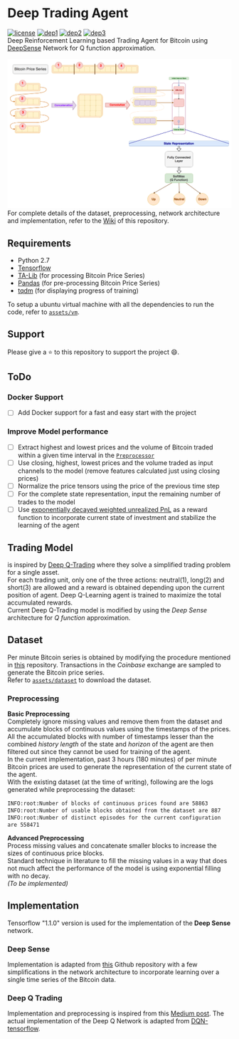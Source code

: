 # Deep Trading Agent

[![license](https://img.shields.io/packagist/l/doctrine/orm.svg)](https://github.com/samre12/deep-trading-agent/blob/master/LICENSE)
[![dep1](https://img.shields.io/badge/implementation-tensorflow-orange.svg)](https://www.tensorflow.org/)
[![dep2](https://img.shields.io/badge/python-2.7-red.svg)](https://www.python.org/download/releases/2.7/)
[![dep3](https://img.shields.io/badge/status-in%20progress-green.svg)](https://github.com/samre12/deep-trading-agent/)<br>
Deep Reinforcement Learning based Trading Agent for Bitcoin using [DeepSense](https://arxiv.org/abs/1611.01942) Network for Q function approximation. <br><br>
![model](assets/schema/CompleteSchema.png)
<br>
For complete details of the dataset, preprocessing, network architecture and implementation, refer to the [Wiki](https://github.com/samre12/deep-trading-agent/wiki) of this repository.

## Requirements

- Python 2.7
- [Tensorflow](https://www.tensorflow.org/)
- [TA-Lib](https://mrjbq7.github.io/ta-lib/) (for processing Bitcoin Price Series)
- [Pandas](https://pandas.pydata.org) (for pre-processing Bitcoin Price Series)
- [tqdm](https://pypi.python.org/pypi/tqdm) (for displaying progress of training)<br>

To setup a ubuntu virtual machine with all the dependencies to run the code, refer to [`assets/vm`](https://github.com/samre12/deep-trading-agent/tree/master/assets/vm).

## Support

Please give a :star: to this repository to support the project :smile:.

## ToDo

### Docker Support

- [ ] Add Docker support for a fast and easy start with the project

### Improve Model performance

- [ ] Extract highest and lowest prices and the volume of Bitcoin traded within a given time interval in the [`Preprocessor`](https://github.com/samre12/deep-trading-agent/blob/f8b5604aac3e68905034e4a0597867f37cecb342/code/process/processor.py#L9)
- [ ] Use closing, highest, lowest prices and the volume traded as input channels to the model (remove features calculated just using closing prices)
- [ ] Normalize the price tensors using the price of the previous time step
- [ ] For the complete state representation, input the remaining number of trades to the model
- [ ] Use [exponentially decayed weighted unrealized PnL](https://github.com/samre12/deep-trading-agent/wiki/Reward-Function#exponentially-weighted-unrealized-pnl) as a reward function to incorporate current state of investment and stabilize the learning of the agent

## Trading Model

is inspired by [Deep Q-Trading](http://cslt.riit.tsinghua.edu.cn/mediawiki/images/5/5f/Dtq.pdf) where they solve a simplified trading problem for a single asset.
<br>
For each trading unit, only one of the three actions: neutral(1), long(2) and short(3) are allowed and a reward is obtained depending upon the current position of agent. Deep Q-Learning agent is trained to maximize the total accumulated rewards. <br>
Current Deep Q-Trading model is modified by using the *Deep Sense* architecture for *Q function* approximation.

## Dataset

Per minute Bitcoin series is obtained by modifying the procedure mentioned in [this](https://github.com/philipperemy/deep-learning-bitcoin) repository. Transactions in the *Coinbase* exchange are sampled to generate the Bitcoin price series. <br>
Refer to [`assets/dataset`](https://github.com/samre12/deep-trading-agent/tree/master/assets/dataset) to download the dataset.

### Preprocessing

**Basic Preprocessing**<br>
Completely ignore missing values and remove them from the dataset and accumulate blocks of continuous values using the timestamps of the prices.<br>
All the accumulated blocks with number of timestamps lesser than the combined *history length* of the state and *horizon* of the agent are then filtered out since they cannot be used for training of the agent.<br>
In the current implementation, past 3 hours (180 minutes) of per minute Bitcoin prices are used to generate the representation of the current state of the agent.<br>
With the existing dataset (at the time of writing), following are the logs generated while preprocessing the dataset:
```
INFO:root:Number of blocks of continuous prices found are 58863
INFO:root:Number of usable blocks obtained from the dataset are 887
INFO:root:Number of distinct episodes for the current configuration are 558471
```

**Advanced Preprocessing**<br>
Process missing values and concatenate smaller blocks to increase the sizes of continuous price blocks.<br>
Standard technique in literature to fill the missing values in a way that does not much affect the performance of the model is using exponential filling with no decay.<br>
*(To be implemented)*

## Implementation

Tensorflow "1.1.0" version is used for the implementation of the **Deep Sense** network.<br>

### Deep Sense

Implementation is adapted from [this](https://github.com/yscacaca/DeepSense) Github repository with a few simplifications in the network architecture to incorporate learning over a single time series of the Bitcoin data.

### Deep Q Trading

Implementation and preprocessing is inspired from this [Medium post](https://hackernoon.com/the-self-learning-quant-d3329fcc9915). The actual implementation of the Deep Q Network is adapted from [DQN-tensorflow](https://github.com/devsisters/DQN-tensorflow).
